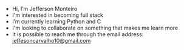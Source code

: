 - Hi, I’m Jefferson Monteiro
- I'm interested in becoming full stack
- I’m currently learning Python and C
- I'm looking to collaborate on something that makes me learn more
- It is possible to reach me through the email address: jeffesoncarvalho10@gmail.com

<!---
Jeffmont06/Jeffmont06 is a ✨ special ✨ repository because its `README.md` (this file) appears on your GitHub profile.
You can click the Preview link to take a look at your changes.
--->
